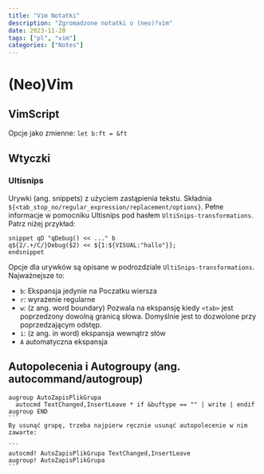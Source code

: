 ```yaml
---
title: "Vim Notatki"
description: "Zgromadzone notatki o (neo)?vim"
date: 2023-11-20
tags: ["pl", "vim"]
categories: ["Notes"]
---
```


# (Neo)Vim

## VimScript

Opcje jako zmienne: `let b:ft = &ft`

<!-- TODO 20/08/20 psacawa: finish this -->

## Wtyczki

### Ultisnips

Urywki (ang. snippets) z użyciem zastąpienia tekstu. Składnia `${<tab_stop_no/regular_expression/replacement/options}`. Pełne informacje w pomocniku Ultisnips pod hasłem `UltiSnips-transformations`. Patrz niżej przykład:

```
snippet qD "qDebug() << ..." b
q${2/.+/C/}Debug($2) << ${1:${VISUAL:"hallo"}};
endsnippet
```

Opcje dla urywków są opisane w podrozdziale `UltiSnips-transformations`. Najważnejsze to:

- `b`: Ekspansja jedynie na Poczatku wiersza
- `r`: wyrażenie regularne
- `w`: (z ang. word boundary) Pozwala na ekspansję kiedy `<tab>` jest poprzedzony dowolną granicą słowa. Domyślnie jest to dozwolone przy poprzedzającym odstęp.
- `i`: (z ang. in word) ekspansja wewnątrz słów
- `A` automatyczna ekspansja

## Autopolecenia i Autogroupy (ang. autocommand/autogroup)

````
augroup AutoZapisPlikGrupa
  autocmd TextChanged,InsertLeave * if &buftype == "" | write | endif
augroup END
```
By usunąć grupę, trzeba najpierw ręcznie usunąć autopolecenie w nim zawarte:

```
autocmd! AutoZapisPlikGrupa TextChanged,InsertLeave
augroup! AutoZapisPlikGrupa
```
````
